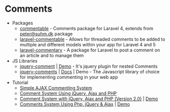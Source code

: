 # Comments
* Packages
    - [commentable](http://goo.gl/vOx9Jl) - Comments package for Laravel 4, extends from peter@suhm.dk package
    - [laravel-commentable](http://goo.gl/uzCLlK) - Allows for threaded comments to be added to multiple and different models within your app for Laravel 4 and 5
    - [laravel-commentary](http://goo.gl/lSVSwK) - A package for Laravel to post a comment on an article and to manage them
* JS Libraries
    - [jquery-comment](http://goo.gl/sW23iX) | [Demo](http://goo.gl/V0YZLi) - It's jquery plugin for nested Comments
    - [jquery-comments](http://goo.gl/I8NWjd) | [Docs](http://goo.gl/LSwv4b) | Demo - The Javascript library of choice for implementing commenting in your web app
* Tutorial
    - [Simple AJAX Commenting System](http://goo.gl/krkxVm)
    - [Comment System Using jQuery, Ajax and PHP](http://goo.gl/mPwuAP)
    - [Comment System with jQuery, Ajax and PHP (Version 2.0)](http://goo.gl/mikylq) | [Demo](http://goo.gl/3YrNqb)
    - [Comments System Using Php, jQuery & Ajax](http://goo.gl/ZTyLsW) | [Demo](http://goo.gl/17VPSc)
